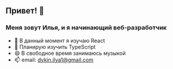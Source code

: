 ## Привет! 👋
### Меня зовут Илья, и я начинающий веб-разработчик
- 🌱 В данный момент я изучаю React
- 🔭 Планирую изучить TypeScript
- 😄 В свободное время занимаюсь музыкой
- 📫 email: dykin.ilya1@gmail.com
